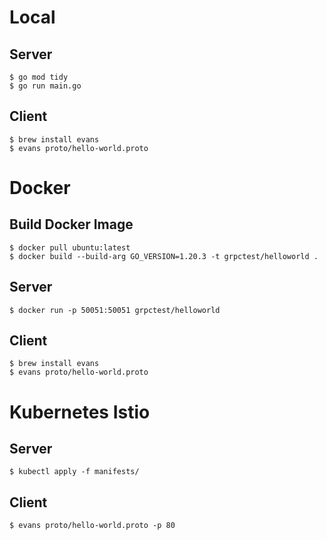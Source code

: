 
# Local

## Server
```
$ go mod tidy
$ go run main.go
```

## Client
```
$ brew install evans
$ evans proto/hello-world.proto
```

# Docker

## Build Docker Image
```
$ docker pull ubuntu:latest
$ docker build --build-arg GO_VERSION=1.20.3 -t grpctest/helloworld .
```

## Server
```
$ docker run -p 50051:50051 grpctest/helloworld
```

## Client
```
$ brew install evans
$ evans proto/hello-world.proto
```

# Kubernetes Istio

## Server
```
$ kubectl apply -f manifests/
```

## Client
```
$ evans proto/hello-world.proto -p 80
```